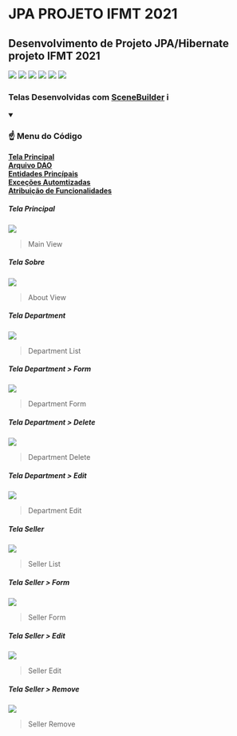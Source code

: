 # JPA PROJETO IFMT 2021

## Desenvolvimento de Projeto JPA/Hibernate projeto IFMT 2021
 

![](https://img.shields.io/github/stars/pandao/editor.md.svg) ![](https://img.shields.io/github/forks/pandao/editor.md.svg) ![](https://img.shields.io/github/tag/pandao/editor.md.svg) ![](https://img.shields.io/github/release/pandao/editor.md.svg) ![](https://img.shields.io/github/issues/pandao/editor.md.svg) ![](https://img.shields.io/bower/v/editor.md.svg)


### Telas Desenvolvidas com [SceneBuilder](https://gluonhq.com/products/scene-builder/) ℹ

<details open>
<summary><h3> ☝ Menu do Código</h3></summary>
 <b>
  <a href="https://github.com/joomoraes/-CRUD-JavaFX-JDBC-/blob/master/src/application/Main.java">
   Tela Principal
  </a>
 </b>
 <br>
 <b>
  <a href="https://github.com/joomoraes/-CRUD-JavaFX-JDBC-/tree/master/src/model/dao/impl">
   Arquivo DAO
  </a>
 </b>
 <br>
 <b>
  <a href="https://github.com/joomoraes/-CRUD-JavaFX-JDBC-/tree/master/src/model/entities">
   Entidades Princípais
  </a>
 </b>
 <br>
 <b>
  <a href="https://github.com/joomoraes/-CRUD-JavaFX-JDBC-/tree/master/src/model/exceptions">
   Exceções Automtizadas
  </a>
 </b>
 <br>
 <b>
  <a href="https://github.com/joomoraes/-CRUD-JavaFX-JDBC-/tree/master/src/model/services">
   Atribuição de Funcionalidades
  </a>
 </b>
 
</details>

##### Tela Principal

![](Program/imgs/MainVIew.jpg)

> Main View

##### Tela Sobre

![](Program/imgs/About.jpg)

> About View


##### Tela Department

![](Program/imgs/Department/DepartmentList.jpg)

> Department List

##### Tela Department > Form 

![](Program/imgs/Department/Department_Form.jpg)

> Department Form

##### Tela Department > Delete

![](Program/imgs/Department/Department_Delete.jpg)

> Department Delete


##### Tela Department > Edit

![](Program/imgs/Department/Department_Edit.jpg)

> Department Edit

##### Tela Seller 

![](Program/imgs/Seller/Seller_List.jpg)

> Seller List

##### Tela Seller > Form

![](Program/imgs/Seller/Seller_Form.jpg)

> Seller Form

##### Tela Seller > Edit

![](Program/imgs/Seller/Seller_Edit.jpg)

> Seller Edit


##### Tela Seller > Remove

![](Program/imgs/Seller/Seller_Remove.jpg)

> Seller Remove




